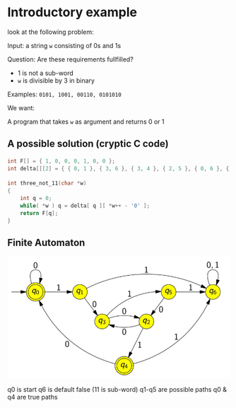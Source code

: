 # Introductory example

look at the following problem:

Input: a string `w` consisting of 0s and 1s

Question: Are these requirements fullfilled?

- 1 is not a sub-word
- `w` is divisible by 3 in binary

Examples: `0101, 1001, 00110, 0101010`

We want:

A program that takes `w` as argument and returns 0 or 1

## A possible solution (cryptic C code)

```c
int F[] = { 1, 0, 0, 0, 1, 0, 0 };
int delta[][2] = { { 0, 1 }, { 3, 6 }, { 3, 4 }, { 2, 5 }, { 0, 6 }, { 2, 6 }, { 6, 6 }  };

int three_not_11(char *w)
{
    int q = 0;
    while( *w ) q = delta[ q ][ *w++ - '0' ];
    return F[q];
}
```

## Finite Automaton

!["Finite Automaton"](images/Finite_automaton.jpg)

q0 is start
q6 is default false (11 is sub-word)
q1-q5 are possible paths
q0 & q4 are true paths
